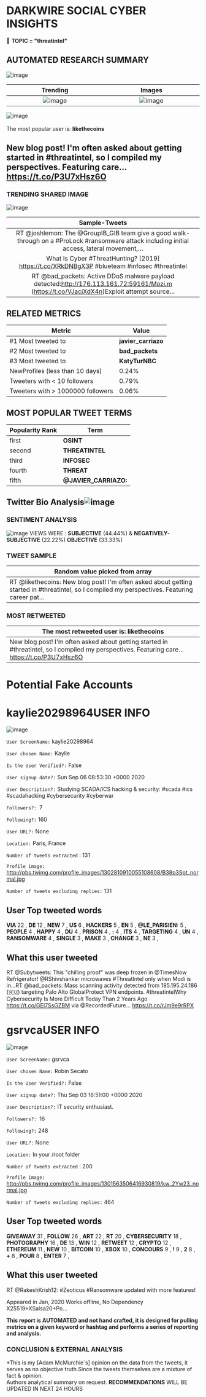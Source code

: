 # DARKWIRE SOCIAL CYBER INSIGHTS 
&#x1F34E; **TOPIC = "threatintel"**

## AUTOMATED RESEARCH SUMMARY
  ![image](darkLogo.png)   

|  Trending  |   Images | 
:-------------------------:|:-------------------------:
|  ![image](assets/threatintel/imageFile1.jpg)     <img width=200/> | ![image](assets/threatintel/imageFile2.jpg) <img width=200/> |   
 
 
![image](assets/threatintel/TWEETS.png)
<br></br>
The most popular user is: **likethecoins**  
 

## New blog post! I'm often asked about getting started in #threatintel, so I compiled my perspectives. Featuring care… https://t.co/P3U7xHsz6O 

  




### TRENDING SHARED IMAGE

![image](assets/threatintel/twitterPostedImage.png)



|                **Sample-Tweets**        |
| :-------------: |
| RT @joshlemon: The @GroupIB_GIB team give a good walk-through on a #ProLock #ransomware attack including initial access, lateral movement,… |
| What Is Cyber #ThreatHunting? [2019] https://t.co/XRkDNBgX3P #blueteam #infosec #threatintel |
| RT @bad_packets: Active DDoS malware payload detected:http://176.113.161.72:59161/Mozi.m (https://t.co/VJacjXdX4n)Exploit attempt source… |

## RELATED METRICS<br>
| Metric | Value |
| ------------- | ------------- |
| #1 Most tweeted to  | **javier_carriazo** |
| #2 Most tweeted to  | **bad_packets** |
| #3 Most tweeted to  | **KatyTurNBC** |
| NewProfiles (less than 10 days) | 0.24%  |
| Tweeters with < 10 followers  | 0.79%|
| Tweeters with > 1000000 followers  | 0.06%  |



## MOST POPULAR TWEET TERMS 


| Popularity Rank  | Term |
| ------------- | ------------- |
| first  | **OSINT**  |
| second  | **THREATINTEL**  |
| third  | **INFOSEC** |
| fourth  | **THREAT**  |
| fifth  | **@JAVIER_CARRIAZO:**  |


## Twitter Bio Analysis![image](assets/threatintel/BIO.png)
### SENTIMENT ANALYSIS
![image](assets/threatintel/sentiment.png)
VIEWS WERE : **SUBJECTIVE**  (44.44%) & **NEGATIVELY-SUBJECTIVE** (22.22%) **OBJECTIVE** (33.33%)

### TWEET SAMPLE 
| Random value picked from array |
| ------------- |
|RT @likethecoins: New blog post! I'm often asked about getting started in #threatintel, so I compiled my perspectives. Featuring career pat… |

### MOST RETWEETED 

| The most retweeted user is: **likethecoins**  |
| ------------- |
| New blog post! I'm often asked about getting started in #threatintel, so I compiled my perspectives. Featuring care… https://t.co/P3U7xHsz6O |

# Potential Fake Accounts
 
# kaylie20298964USER INFO
![image](http://pbs.twimg.com/profile_images/1302810910055108608/B38p3Spt_normal.jpg)
 
`User ScreenName:` kaylie20298964 
 
`User chosen Name:` Kaylie 
 
`Is the User Verified?:` False 
 
`User signup date?:` Sun Sep 06 08:53:30 +0000 2020 
 
`User Description?:` Studying SCADA/ICS hacking & security: #scada #ics #scadahacking #cybersecurity #cyberwar 
 
`Followers?: `7 
 
`Following?:` 160 
 
`User URL?:` None 
 
`Location:` Paris, France 
 
`Number of tweets extracted`  : 131 
 
`Profile image:` http://pbs.twimg.com/profile_images/1302810910055108608/B38p3Spt_normal.jpg 
 
`Number of tweets excluding replies:` 131 
 

 

 
## User Top tweeted words 
 
**VIA** 22 , **DE** 12 , **NEW** 7 , **US** 6 , **HACKERS** 5 , **EN** 5 , **@LE_PARISIEN:** 5 , **PEOPLE** 4 , **HAPPY** 4 , **DU** 4 , **PRISON** 4 , **:** 4 , **ITS** 4 , **TARGETING** 4 , **UN** 4 , **RANSOMWARE** 4 , **SINGLE** 3 , **MAKE** 3 , **CHANGE** 3 , **NE** 3 , 
 
## What this user tweeted
 
RT @Subytweets: This "chilling proof" was deep frozen in @TimesNow Refrigerator! @RShivshankar microwaves #ThreatIntel only when Modi is in…RT @bad_packets: Mass scanning activity detected from 185.195.24.186 (🇷🇺) targeting Palo Alto GlobalProtect VPN endpoints. #threatintelWhy Cybersecurity Is More Difficult Today Than 2 Years Ago https://t.co/GEI7SsGZBM via @RecordedFuture… https://t.co/rJm9e9rRPX
 
# gsrvcaUSER INFO
![image](http://pbs.twimg.com/profile_images/1301563506416930819/kw_2Yw23_normal.jpg)
 
`User ScreenName:` gsrvca 
 
`User chosen Name:` Robin Secato 
 
`Is the User Verified?:` False 
 
`User signup date?:` Thu Sep 03 16:51:00 +0000 2020 
 
`User Description?:` IT security enthusiast. 
 
`Followers?: `16 
 
`Following?:` 248 
 
`User URL?:` None 
 
`Location:` In your /root folder 
 
`Number of tweets extracted`  : 200 
 
`Profile image:` http://pbs.twimg.com/profile_images/1301563506416930819/kw_2Yw23_normal.jpg 
 
`Number of tweets excluding replies:` 464 
 

 

 
## User Top tweeted words 
 
**GIVEAWAY** 31 , **FOLLOW** 26 , **ART** 22 , **RT** 20 , **CYBERSECURITY** 18 , **PHOTOGRAPHY** 16 , **DE** 13 , **WIN** 12 , **RETWEET** 12 , **CRYPTO** 12 , **ETHEREUM** 11 , **NEW** 10 , **BITCOIN** 10 , **XBOX** 10 , **CONCOURS** 9 , **!** 9 , **2** 8 , **+** 8 , **POUR** 8 , **ENTER** 7 , 
 
## What this user tweeted
 
RT @RakeshKrish12: #Zeoticus #Ransomware updated with more features!

Appeared in Jan, 2020
Works offline, No Dependency
X25519+XSalsa20+Po…
 

<b> This report is AUTOMATED and not hand crafted, it is designed for pulling metrics on a given keyword or hashtag and performs a series of reporting and analysis.</b>  
### CONCLUSION & EXTERNAL ANALYSIS

*This is my [Adam McMurchie`s] opinion on the data from the tweets, it serves as no objective truth.Since the tweets themselves are a mixture of fact & opinion.<br>
Authors analytical summary on request.
**RECOMMENDATIONS** WILL BE UPDATED IN NEXT  24 HOURS <br>
